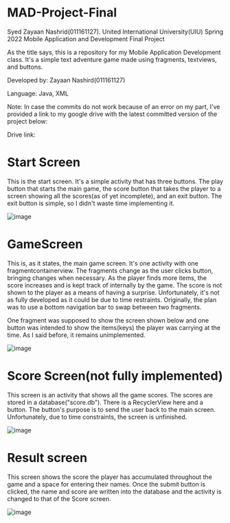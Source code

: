 # MAD-Project-Final
Syed Zayaan Nashrid(011161127). United International University(UIU) Spring 2022 Mobile Application and Development Final Project

As the title says, this is a repository for my Mobile Application Development class. It's a simple text adventure game made using fragments, textviews, and buttons.

Developed by: Zayaan Nashird(011161127)

Language: Java, XML

Note: In case the commits do not work because of an error on my part, I've provided a link to my google drive with the latest committed version of the project below:

Drive link:

# Start Screen
This is the start screen. It's a simple activity that has three buttons. The play button that starts the main game, the score button that takes the player to a screen showing all the scores(as of yet incomplete), and an exit button. The exit button is simple, so I didn't waste time implementing it.

![image](https://user-images.githubusercontent.com/96722789/171670079-a1d04fc2-bde4-4d84-9cac-86f736800956.png)

# GameScreen
This is, as it states, the main game screen. It's one activity with one fragmentcontainerview. The fragments change as the user clicks button, bringing changes when necessary. As the player finds more items, the score increases and is kept track of internally by the game. The score is not shown to the player as a means of having a surprise. Unfortunately, it's not as fully developed as it could be due to time restraints. Originally, the plan was to use a bottom navigation bar to swap between two fragments.

One fragment was supposed to show the screen shown below and one button was intended to show the items(keys) the player was carrying at the time. As I said before, it remains unimplemented.

![image](https://user-images.githubusercontent.com/96722789/171670829-b28941b8-daac-45e4-add2-f35ebf1a8d3f.png)

# Score Screen(not fully implemented)

This screen is an activity that shows all the game scores. The scores are stored in a database("score.db"). There is a RecyclerView here and a button. The button's purpose is to send the user back to the main screen. Unfortunately, due to time constraints, the screen is unfinished.

![image](https://user-images.githubusercontent.com/96722789/171671649-1ddb3b50-5a41-4c06-a35f-35271e94e2ab.png)

# Result screen

This screen shows the score the player has accumulated throughout the game and a space for entering their names. Once the submit button is clicked, the name and score are written into the database and the activity is changed to that of the Score screen.

![image](https://user-images.githubusercontent.com/96722789/171672449-e8424a33-4fcd-4a47-a82e-37889813b70e.png)



